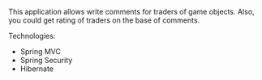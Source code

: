 This application allows write comments for traders of game objects. Also, you could get rating of traders on the base of comments.

Technologies:
  * Spring MVC
  * Spring Security
  * Hibernate
